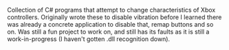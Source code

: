 Collection of C# programs that attempt to change characteristics of Xbox controllers. Originally wrote these to disable vibration before I learned there was already a concrete application to disable that, remap buttons and so on. Was still a fun project to work on, and still has its faults as it is still a work-in-progress (I haven't gotten .dll recognition down).
